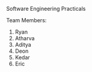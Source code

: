 Software Engineering Practicals


Team Members:
1. Ryan 
2. Atharva
3. Aditya 
4. Deon 
5. Kedar
6. Eric
